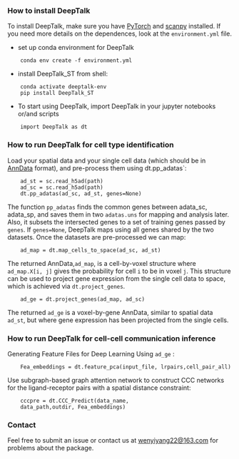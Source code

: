 ### How to install DeepTalk

To install DeepTalk, make sure you have [PyTorch](https://pytorch.org/) and [scanpy](https://scanpy.readthedocs.io/en/stable/) installed. If you need more details on the dependences, look at the `environment.yml` file.

- set up conda environment for DeepTalk

```
	conda env create -f environment.yml
```

- install DeepTalk_ST from shell:

```
	conda activate deeptalk-env
	pip install DeepTalk_ST
```

- To start using DeepTalk, import DeepTalk in your jupyter notebooks or/and scripts

```
	import DeepTalk as dt
```

### How to run DeepTalk for cell type identification

Load your spatial data and your single cell data (which should be in [AnnData](https://anndata.readthedocs.io/en/latest/) format), and pre-process them using dt.pp_adatas`:

```
    ad_st = sc.read_h5ad(path)
    ad_sc = sc.read_h5ad(path)
    dt.pp_adatas(ad_sc, ad_st, genes=None)
```

The function `pp_adatas` finds the common genes between adata_sc, adata_sp, and saves them in two `adatas.uns` for mapping and analysis later. Also, it subsets the intersected genes to a set of training genes passed by `genes`. If `genes=None`, DeepTalk maps using all genes shared by the two datasets. Once the datasets are pre-processed we can map:

```
    ad_map = dt.map_cells_to_space(ad_sc, ad_st)
```

The returned AnnData,`ad_map`, is a cell-by-voxel structure where `ad_map.X[i, j]` gives the probability for cell `i` to be in voxel `j`. This structure can be used to project gene expression from the single cell data to space, which is achieved via `dt.project_genes`.

```
    ad_ge = dt.project_genes(ad_map, ad_sc)
```

The returned `ad_ge` is a voxel-by-gene AnnData, similar to spatial data `ad_st`, but where gene expression has been projected from the single cells. 

### How to run DeepTalk for cell-cell communication inference

Generating Feature Files for Deep Learning Using `ad_ge` :

```
    Fea_embeddings = dt.feature_pca(input_file, lrpairs,cell_pair_all)
```

Use subgraph-based graph attention network to construct CCC networks for the ligand-receptor pairs with a spatial distance constraint:

```
    cccpre = dt.CCC_Predict(data_name,
    data_path,outdir, Fea_embeddings)
```

### Contact

Feel free to submit an issue or contact us at [wenyiyang22@163.com](mailto:wenyiyang22@163.com) for problems about the package.

